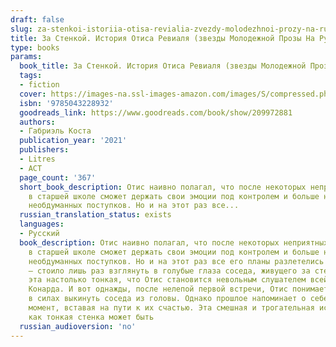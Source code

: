 ```yaml
---
draft: false
slug: za-stenkoi-istoriia-otisa-revialia-zvezdy-molodezhnoi-prozy-na-russkom-492be2e8
title: За Стенкой. История Отиса Ревиаля (звезды Молодежной Прозы На Русском)
type: books
params:
  book_title: За Стенкой. История Отиса Ревиаля (звезды Молодежной Прозы На Русском)
  tags:
  - fiction
  cover: https://images-na.ssl-images-amazon.com/images/S/compressed.photo.goodreads.com/books/1710480243i/209972881.jpg
  isbn: '9785043228932'
  goodreads_link: https://www.goodreads.com/book/show/209972881
  authors:
  - Габриэль Коста
  publication_year: '2021'
  publishers:
  - Litres
  - АСТ
  page_count: '367'
  short_book_description: Отис наивно полагал, что после некоторых неприятных инцидентов
    в старшей школе сможет держать свои эмоции под контролем и больше никогда не совершать
    необдуманных поступков. Но и на этот раз все...
  russian_translation_status: exists
  languages:
  - Русский
  book_description: Отис наивно полагал, что после некоторых неприятных инцидентов
    в старшей школе сможет держать свои эмоции под контролем и больше никогда не совершать
    необдуманных поступков. Но и на этот раз все его планы разлетелись в пух и прах
    — стоило лишь раз взглянуть в голубые глаза соседа, живущего за стенкой. И стенка
    эта настолько тонкая, что Отис становится невольным слушателем всей бурной жизни
    Конарда. И вот однажды, после нелепой первой встречи, Отис понимает, что уже не
    в силах выкинуть соседа из головы. Однако прошлое напоминает о себе в самый неподходящий
    момент, вставая на пути к их счастью. Эта смешная и трогательная история о том,
    как тонкая стенка может быть
  russian_audioversion: 'no'
---
```

